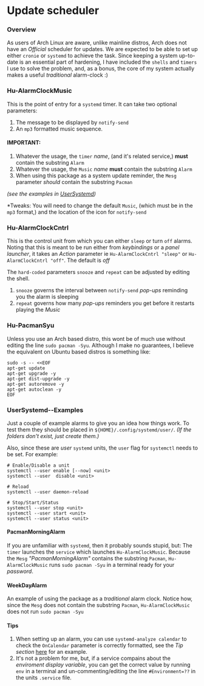 # Update scheduler

### Overview
As users of Arch Linux are aware, unlike mainline distros, Arch does not have an *Official* scheduler for updates. We are expected to be able to set up either `cronie` or `systemd` to achieve the task. Since keeping a system up-to-date is an essential part of hardening, I have included the `shells` and `timers` I use to solve the problem, and, as a bonus, the core of my system actually makes a useful *traditional* alarm-clock :)


### Hu-AlarmClockMusic
This is the point of entry for a `systemd` timer. It can take two optional parameters:
1. The message to be displayed by `notify-send`
1. An `mp3` formatted music sequence.

#### IMPORTANT:
1. Whatever the usage, the `timer`  *name*, (and it's related service,) **must** contain the substring `Alarm`
1. Whatever the usage, the `Music` *name* **must** contain the substring `Alarm`
1. When using this package as a system update reminder, the `Mesg` parameter *should* contain the substring `Pacman`

*(see the examples in [UserSystemd](UserSystemd))*

*Tweaks: You will need to change the default `Music`, (which must be in the `mp3` format,) and the location of the icon for `notify-send`


### Hu-AlarmClockCntrl
This is the control unit from which you can either `sleep` or turn `off` alarms. Noting that this is meant to be run either from *keybindings* or a *panel launcher*, it takes an *Action* parameter ie `Hu-AlarmClockCntrl "sleep"` or `Hu-AlarmClockCntrl "off"`. The default is *off*

The `hard-coded` parameters `snooze` and `repeat` can be adjusted by editing the shell.
1. `snooze` governs the interval between `notify-send` *pop-ups* reminding you the alarm is sleeping
2. `repeat` governs how many *pop-ups* reminders you get before it restarts playing the *Music*


### Hu-PacmanSyu
Unless you use an Arch based distro, this wont be of much use without editing the line `sudo pacman -Syu`. Although I make no guarantees, I believe the equivalent on Ubuntu based distros is something like:
```
sudo -s -- <<EOF
apt-get update
apt-get upgrade -y
apt-get dist-upgrade -y
apt-get autoremove -y
apt-get autoclean -y
EOF
```


### UserSystemd--Examples
Just a couple of example alarms to give you an idea how things work. To test them they should be placed in `${HOME}/.config/systemd/user/`. *(If the folders don't exist, just create them.)*

Also, since these are *user* `systemd` units, the `user` flag for `systemctl` needs to be set. For example:
```
# Enable/Disable a unit
systemctl --user enable [--now] <unit>
systemctl --user  disable <unit>

# Reload
systemctl --user daemon-reload

# Stop/Start/Status
systemctl --user stop <unit>
systemctl --user start <unit>
systemctl --user status <unit>

```

#### PacmanMorningAlarm
If you are unfamiliar with `systemd`, then it probably sounds stupid, but: The `timer` launches the `service` which launches `Hu-AlarmClockMusic`. Because the `Mesg` *"PacmanMorningAlarm"* contains the substring `Pacman`, `Hu-AlarmClockMusic` runs `sudo pacman -Syu` in a terminal ready for your *password*.

#### WeekDayAlarm
An example of using the package as a *traditional* alarm clock. Notice how, since the `Mesg` does not contain the substring `Pacman`, `Hu-AlarmClockMusic` does not run `sudo pacman -Syu`

#### Tips
1. When setting up an alarm, you can use `systemd-analyze calendar` to check the `OnCalendar` parameter is correctly formatted, see the *Tip section* [here](https://wiki.archlinux.org/index.php/Systemd/Timers#Realtime_timer) for an example.
1. It's not a problem for me, but, if a service compains about the *enviroment display variable*, you can get the correct value by running `env` in a terminal and un-commenting/editing the line `#Environment=??` in the units `.service` file.

